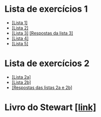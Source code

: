 
# Lista de exercícios 1
- [[Lista 1]](../lista1.pdf)
- [[Lista 2]](../lista2.pdf)
- [[Lista 3]](../lista3.pdf) [[Respostas da lista 3]](../respostas-lista3.pdf)
- [[Lista 4]](./lista4.pdf)
- [[Lista 5]](./lista5.pdf)

# Lista de exercícios 2
- [[Lista 2a]](./exercicios-1.png)
- [[Lista 2b]](./exercicios-2.png)
- [[Respostas das listas 2a e 2b]](./respostas-ex1-ex2.png)
 




# Livro do Stewart [[link]](./stewart.pdf)
